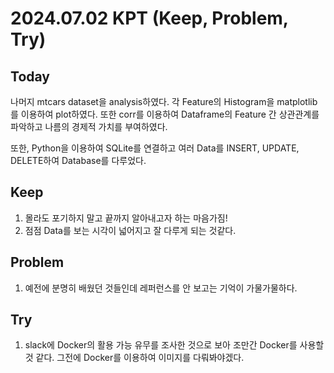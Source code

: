 2024.07.02     KPT (Keep, Problem, Try)
========================================

Today
-----
나머지 mtcars dataset을 analysis하였다. 각 Feature의 Histogram을 matplotlib를 이용하여 plot하였다. 또한 corr를 이용하여 Dataframe의 Feature 간 상관관계를 파악하고 나름의 경제적 가치를 부여하였다.

또한, Python을 이용하여 SQLite를 연결하고 여러 Data를 INSERT, UPDATE, DELETE하여 Database를 다루었다.

Keep
----
1. 몰라도 포기하지 말고 끝까지 알아내고자 하는 마음가짐!
2. 점점 Data를 보는 시각이 넓어지고 잘 다루게 되는 것같다.


Problem
-------
1. 예전에 분명히 배웠던 것들인데 레퍼런스를 안 보고는 기억이 가물가물하다.


Try
---
1. slack에 Docker의 활용 가능 유무를 조사한 것으로 보아 조만간 Docker를 사용할 것 같다. 그전에 Docker를 이용하여 이미지를 다뤄봐야겠다.
